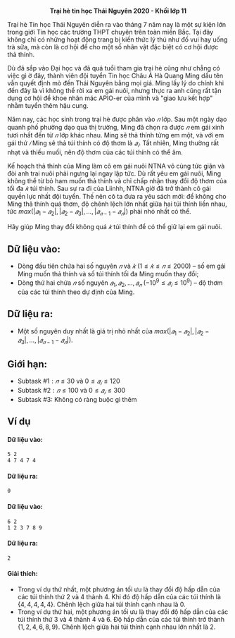**<center>Trại hè tin học Thái Nguyên 2020 - Khối lớp 11</center>**

Trại hè Tin học Thái Nguyên diễn ra vào tháng $7$ năm nay là một sự kiện lớn trong giới Tin học các trường THPT chuyên trên toàn miền Bắc. Tại đây không chỉ có những hoạt động trang bị kiến thức lý thú như đố vui hay uống trà sữa, mà còn là cơ hội để cho một số nhân vật đặc biệt có cơ hội được thả thính.

Dù đã sắp vào Đại học và đã quá tuổi tham gia trại hè cũng như chẳng có việc gì ở đây, thành viên đội tuyển Tin học Châu Á Hà Quang Ming dấu tên vẫn quyết định mò đến Thái Nguyên bằng mọi giá. Ming lấy lý do chính khi đến đây là vì không thể rời xa em gái nuôi, nhưng thực ra anh cũng rất tận dụng cơ hội để khoe nhãn mác APIO-er của mình và "giao lưu kết hợp" nhằm tuyển thêm hậu cung.

Năm nay, các học sinh trong trại hè được phân vào $𝑛$ lớp. Sau một ngày dạo quanh phố phường dạo qua thị trường, Ming đã chọn ra được $𝑛$ em gái xinh tươi nhất đến từ $𝑛$ lớp khác nhau. Ming sẽ thả thính từng em một, và với em gái thứ $𝑖$ Ming sẽ thả túi thính có độ thơm là $𝑎_𝑖$. Tất nhiên, Ming thường rất nhạt và thiếu muối, nên độ thơm của các túi thính có thể âm.

Kế hoạch thả thính của Ming làm cô em gái nuôi NTNA vô cùng tức giận và đòi anh trai nuôi phải ngưng lại ngay lập tức. Dù rất yêu em gái nuôi, Ming không thể từ bỏ ham muốn thả thính và chỉ chấp nhận thay đổi độ thơm của tối đa $𝑘$ túi thính. Sau sự ra đi của Liinhh, NTNA giờ đã trở thành cô gái quyền lực nhất đội tuyển. Thế nên cô ta đưa ra yêu sách mới: để không cho Ming thả thính quá thơm, độ chênh lệch lớn nhất giữa hai túi thính liền nhau, tức $max(|𝑎_1 − 𝑎_2|, |𝑎_2 − 𝑎_3|, … , |𝑎_{𝑛−1} − 𝑎_𝑛|)$ phải nhỏ nhất có thể.

Hãy giúp Ming thay đổi không quá $𝑘$ túi thính để có thể giữ lại em gái nuôi.

## Dữ liệu vào:
- Dòng đầu tiên chứa hai số nguyên $𝑛$ và $𝑘\ (1 ≤ 𝑘 ≤ 𝑛 ≤ 2000)$ – số em gái Ming muốn thả thính và số túi thính tối đa Ming muốn thay đổi;
- Dòng thứ hai chứa $𝑛$ số nguyên $𝑎_1, 𝑎_2, … , 𝑎_𝑛\ (−10^9 ≤ 𝑎_𝑖 ≤ 10^9)$ – độ thơm của các túi thính theo dự định của Ming.

## Dữ liệu ra:
- Một số nguyên duy nhất là giá trị nhỏ nhất của $max(|𝑎_1 − 𝑎_2|, |𝑎_2 − 𝑎_3|, … , |𝑎_{𝑛−1} − 𝑎_𝑛|)$.

## Giới hạn:
- Subtask $\#1: 𝑛 ≤ 30$ và $0 ≤ 𝑎_𝑖 ≤ 120$
- Subtask $\#2: 𝑛 ≤ 100$ và $0 ≤ 𝑎_𝑖 ≤ 300$
- Subtask $\#3:$ Không có ràng buộc gì thêm

## Ví dụ
#### Dữ liệu vào:
```
5 2
4 7 4 7 4
```

#### Dữ liệu ra:
```
0
```

#### Dữ liệu vào:
```
6 2
1 2 3 7 8 9
```

#### Dữ liệu ra:
```
2
```

#### Giải thích:
- Trong ví dụ thứ nhất, một phương án tối ưu là thay đổi độ hấp dẫn của các túi thính thứ $2$ và $4$ thành $4$. Khi đó độ hấp dẫn của các túi thính là $\{4,4,4,4,4\}$. Chênh lệch giữa hai túi thính cạnh nhau là $0$.
- Trong ví dụ thứ hai, một phương án tối ưu là thay đổi độ hấp dẫn của các túi thính thứ $3$ và $4$ thành $4$ và $6$. Độ hấp dẫn của các túi thính trở thành $\{1,2,4,6,8,9\}$. Chênh lệch giữa hai túi thính cạnh nhau lớn nhất là $2$.